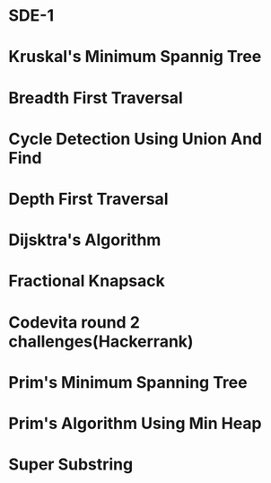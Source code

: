 # SDE-1
#  Kruskal's Minimum Spannig Tree
#  Breadth First Traversal
#  Cycle Detection Using Union And Find
#  Depth First Traversal
#  Dijsktra's Algorithm
#  Fractional Knapsack
# Codevita round 2 challenges(Hackerrank)
#  Prim's Minimum Spanning Tree
#  Prim's Algorithm Using Min Heap
#  Super Substring
